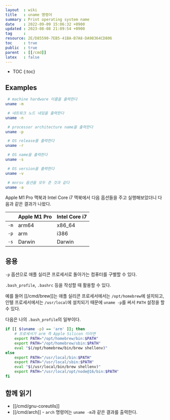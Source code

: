 ```yaml
---
layout  : wiki
title   : uname 명령어
summary : Print operating system name
date    : 2022-09-09 15:06:32 +0900
updated : 2023-08-08 21:09:54 +0900
tag     : 
resource: 2E/D85590-7EB5-41BA-B7A8-DA98364CD806
toc     : true
public  : true
parent  : [[/cmd]]
latex   : false
---
```

* TOC
{:toc}

## Examples

```sh
 # machine hardware 이름을 출력한다
uname -m

 # 네트워크 노드 네임을 출력한다
uname -n

 # processor architecture name을 출력한다
uname -p

 # OS release를 출력한다
uname -r

 # OS name을 출력한다
uname -s

 # OS version을 출력한다
uname -v

 # mnrsv 옵션을 모두 준 것과 같다
uname -a
```

Apple M1 Pro 맥북과 Intel Core i7 맥북에서 다음 옵션들을 주고 실행해보았더니 다음과 같은 결과가 나왔다.

|      | Apple M1 Pro | Intel Core i7 |
|------|--------------|---------------|
| `-m` | arm64        | x86_64        |
| `-p` | arm          | i386          |
| `-s` | Darwin       | Darwin        |

## 응용

`-p` 옵션으로 애플 실리콘 프로세서로 돌아가는 컴퓨터를 구별할 수 있다.

`.bash_profile`, `.bashrc` 등을 작성할 때 활용할 수 있다.

예를 들어 [[/cmd/brew]]는 애플 실리콘 프로세서에서는 `/opt/homebrew`에 설치되고, 인텔 프로세서에서는 `/usr/local`에 설치되기 때문에 `uname -p`를 써서 `PATH` 설정을 할 수 있다.

다음은 나의 `.bash_profile`의 일부이다.


```bash
if [[ $(uname -p) == 'arm' ]]; then
    # 프로세서가 arm 즉 Apple Silicon 이라면
    export PATH="/opt/homebrew/bin:$PATH"
    export PATH="/opt/homebrew/sbin:$PATH"
    eval "$(/opt/homebrew/bin/brew shellenv)"
else
    export PATH="/usr/local/bin:$PATH"
    export PATH="/usr/local/sbin:$PATH"
    eval "$(/usr/local/bin/brew shellenv)"
    export PATH="/usr/local/opt/node@16/bin:$PATH"
fi
```

## 함께 읽기

- [[/cmd/gnu-coreutils]]
- [[/cmd/arch]] - `arch` 명령어는 `uname -m`과 같은 결과를 출력한다.


